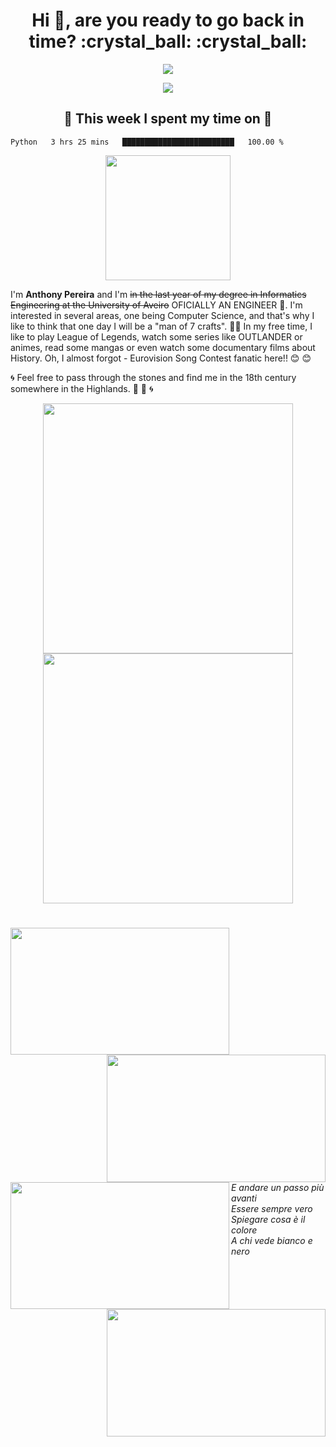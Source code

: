<h1 align="center">Hi 👋, are you ready to go back in time? :crystal_ball: :crystal_ball: </h1> 
<p align="center">
 <img src="https://api.visitorbadge.io/api/VisitorHit?user=Anth0nyPereira&repo=github-visitors-badge&countColor=%23FFBF00">
 </p>

<p align ="center">
<img src="https://i.pinimg.com/originals/eb/2a/59/eb2a5935fae22564f355369f63b2f0bc.gif">
 </p>
<!--
<p align="center">
  <img height="160" src="https://github-readme-stats.vercel.app/api/top-langs/?username=Anth0nyPereira&layout=compact&theme=kacho_ga"/>
  <img height="160" src="https://github-readme-stats.vercel.app/api?username=Anth0nyPereira&show_icons=true&theme=kacho_ga"/>

 </p>
 -->
 <h2 align="center">🤯 This week I spent my time on 🤯</h2> 
 
 <!--START_SECTION:waka-->
```text
Python   3 hrs 25 mins   █████████████████████████   100.00 % 
```
<!--END_SECTION:waka-->

 <p align="center">
 <img height="200" src="https://github-profile-trophy.vercel.app/?username=Anth0nyPereira&theme=buddhism"/>
 </p>

I'm **Anthony Pereira** and I'm ~~in the last year of my degree in Informatics Engineering at the University of Aveiro~~ OFICIALLY AN ENGINEER 🥇.
I'm interested in several areas, one being Computer Science, and that's why I like to think that one day I will be a "man of 7 crafts". :muscle::muscle:
In my free time, I like to play League of Legends, watch some series like OUTLANDER or animes, read some mangas or even watch some documentary films about History.
Oh, I almost forgot - Eurovision Song Contest fanatic here!! :blush: :blush:


:cyclone: Feel free to pass through the stones and find me in the 18th century somewhere in the Highlands. :sunrise_over_mountains: :sunrise_over_mountains: :cyclone:


<p align="center">
  <img height="400" src="https://spotify-github-profile.vercel.app/api/view?uid=qijiwez4dz2lrx3disk0o172c&cover_image=true&theme=default"/>
  <img height="400" src="https://spotify-recently-played-readme.vercel.app/api?user=qijiwez4dz2lrx3disk0o172c"/>
 </p>

<h1></h1>

<p>
<p align = "center">
<img align="left" width="350" height="203.5" src="https://s11.favim.com/orig/7/724/7246/72466/love-anime-sad-anime-girl-Favim.com-7246603.gif">
<img align="right" width="350" height="203.5" src="https://tv-fanatic-res.cloudinary.com/iu/s--9oUUSuHL--/t_teaser_wide/cs_srgb,f_auto,fl_strip_profile.lossy,q_auto:420/v1505089589/fight-to-the-death-outlander-season-3-episode-1.gif">
 </p>  
 </p>
 <br/><br/><br/><br/><br/><br/><br/><br/><br/><br/><br/>
 <p>
 <p align = "center">
<img align="left" width="350" height="203.5" src="https://pa1.narvii.com/6861/5f06558bc1cb71dc703d05b1911c29ef5037f40br1-540-250_hq.gif">
<img align="right" width="350" height="203.5" src="https://64.media.tumblr.com/4bf2f0b63e4d70584e1d25b3d4b20ddb/8b297cb5193a180f-78/s540x810/c3c71a9b9404bb7c33c142f6f8a2e42307154bad.gifv">
 </p>
 </p>
 
  <br/><br/><br/><br/><br/><br/><br/><br/><br/><br/><br/>
  
  <!--
  <p align="right"
      E andare un passo più avanti<br/>
      Essere sempre vero<br/>
      Spiegare cosa è il colore<br/>
      A chi vede bianco e nero
  </p>
-->

   *E andare un passo più avanti<br/>
    Essere sempre vero<br/>
    Spiegare cosa è il colore<br/>
    A chi vede bianco e nero*

<!--
**Anth0nyPereira/Anth0nyPereira** is a ✨ _special_ ✨ repository because its `README.md` (this file) appears on your GitHub profile.

Here are some ideas to get you started:

- 🔭 I’m currently working on ...
- 🌱 I’m currently learning ...
- 👯 I’m looking to collaborate on ...
- 🤔 I’m looking for help with ...
- 💬 Ask me about ...
- 📫 How to reach me: ...
- 😄 Pronouns: ...
- ⚡ Fun fact: ...
-->
